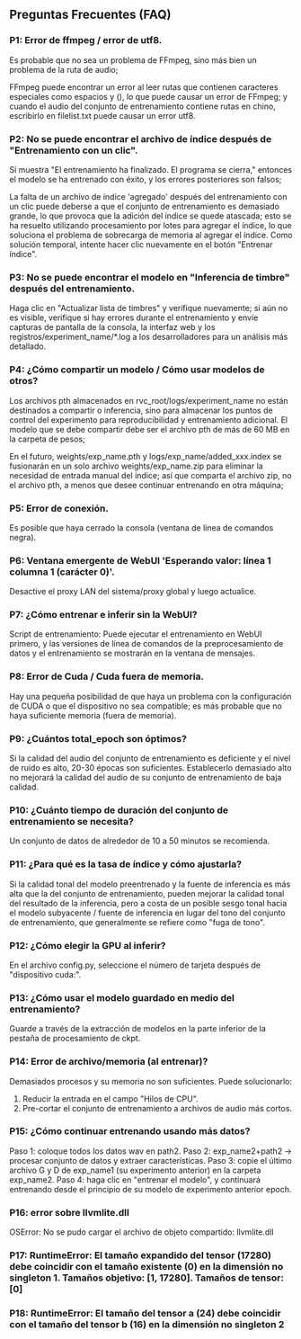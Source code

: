 ## Preguntas Frecuentes (FAQ)

### P1: Error de ffmpeg / error de utf8.
Es probable que no sea un problema de FFmpeg, sino más bien un problema de la ruta de audio;

FFmpeg puede encontrar un error al leer rutas que contienen caracteres especiales como espacios y (), lo que puede causar un error de FFmpeg; y cuando el audio del conjunto de entrenamiento contiene rutas en chino, escribirlo en filelist.txt puede causar un error utf8.

### P2: No se puede encontrar el archivo de índice después de "Entrenamiento con un clic".
Si muestra "El entrenamiento ha finalizado. El programa se cierra," entonces el modelo se ha entrenado con éxito, y los errores posteriores son falsos;

La falta de un archivo de índice 'agregado' después del entrenamiento con un clic puede deberse a que el conjunto de entrenamiento es demasiado grande, lo que provoca que la adición del índice se quede atascada; esto se ha resuelto utilizando procesamiento por lotes para agregar el índice, lo que soluciona el problema de sobrecarga de memoria al agregar el índice. Como solución temporal, intente hacer clic nuevamente en el botón "Entrenar índice".

### P3: No se puede encontrar el modelo en "Inferencia de timbre" después del entrenamiento.
Haga clic en "Actualizar lista de timbres" y verifique nuevamente; si aún no es visible, verifique si hay errores durante el entrenamiento y envíe capturas de pantalla de la consola, la interfaz web y los registros/experiment_name/*.log a los desarrolladores para un análisis más detallado.

### P4: ¿Cómo compartir un modelo / Cómo usar modelos de otros?
Los archivos pth almacenados en rvc_root/logs/experiment_name no están destinados a compartir o inferencia, sino para almacenar los puntos de control del experimento para reproducibilidad y entrenamiento adicional. El modelo que se debe compartir debe ser el archivo pth de más de 60 MB en la carpeta de pesos;

En el futuro, weights/exp_name.pth y logs/exp_name/added_xxx.index se fusionarán en un solo archivo weights/exp_name.zip para eliminar la necesidad de entrada manual del índice; así que comparta el archivo zip, no el archivo pth, a menos que desee continuar entrenando en otra máquina;

### P5: Error de conexión.
Es posible que haya cerrado la consola (ventana de línea de comandos negra).

### P6: Ventana emergente de WebUI 'Esperando valor: línea 1 columna 1 (carácter 0)'.
Desactive el proxy LAN del sistema/proxy global y luego actualice.

### P7: ¿Cómo entrenar e inferir sin la WebUI?
Script de entrenamiento:
Puede ejecutar el entrenamiento en WebUI primero, y las versiones de línea de comandos de la preprocesamiento de datos y el entrenamiento se mostrarán en la ventana de mensajes.

### P8: Error de Cuda / Cuda fuera de memoria.
Hay una pequeña posibilidad de que haya un problema con la configuración de CUDA o que el dispositivo no sea compatible; es más probable que no haya suficiente memoria (fuera de memoria).

### P9: ¿Cuántos total_epoch son óptimos?
Si la calidad del audio del conjunto de entrenamiento es deficiente y el nivel de ruido es alto, 20-30 épocas son suficientes. Establecerlo demasiado alto no mejorará la calidad del audio de su conjunto de entrenamiento de baja calidad.

### P10: ¿Cuánto tiempo de duración del conjunto de entrenamiento se necesita?
Un conjunto de datos de alrededor de 10 a 50 minutos se recomienda.

### P11: ¿Para qué es la tasa de índice y cómo ajustarla?
Si la calidad tonal del modelo preentrenado y la fuente de inferencia es más alta que la del conjunto de entrenamiento, pueden mejorar la calidad tonal del resultado de la inferencia, pero a costa de un posible sesgo tonal hacia el modelo subyacente / fuente de inferencia en lugar del tono del conjunto de entrenamiento, que generalmente se refiere como "fuga de tono".

### P12: ¿Cómo elegir la GPU al inferir?
En el archivo config.py, seleccione el número de tarjeta después de "dispositivo cuda:".

### P13: ¿Cómo usar el modelo guardado en medio del entrenamiento?
Guarde a través de la extracción de modelos en la parte inferior de la pestaña de procesamiento de ckpt.

### P14: Error de archivo/memoria (al entrenar)?
Demasiados procesos y su memoria no son suficientes. Puede solucionarlo:

1. Reducir la entrada en el campo "Hilos de CPU".
2. Pre-cortar el conjunto de entrenamiento a archivos de audio más cortos.

### P15: ¿Cómo continuar entrenando usando más datos?
Paso 1: coloque todos los datos wav en path2.
Paso 2: exp_name2+path2 -> procesar conjunto de datos y extraer características.
Paso 3: copie el último archivo G y D de exp_name1 (su experimento anterior) en la carpeta exp_name2.
Paso 4: haga clic en "entrenar el modelo", y continuará entrenando desde el principio de su modelo de experimento anterior epoch.

### P16: error sobre llvmlite.dll
OSError: No se pudo cargar el archivo de objeto compartido: llvmlite.dll

### P17: RuntimeError: El tamaño expandido del tensor (17280) debe coincidir con el tamaño existente (0) en la dimensión no singleton 1. Tamaños objetivo: [1, 17280]. Tamaños de tensor: [0]

### P18: RuntimeError: El tamaño del tensor a (24) debe coincidir con el tamaño del tensor b (16) en la dimensión no singleton 2
